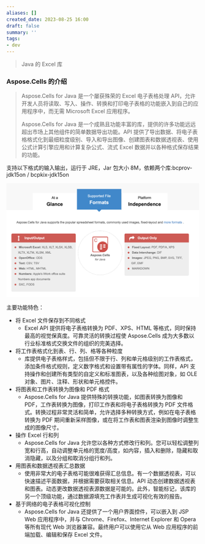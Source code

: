 ```yaml
---
aliases: []
created_date: 2023-08-25 16:00
draft: false
summary: ''
tags:
- dev
---
```


> Java 的 Excel 库

### Aspose.Cells 的介绍

> Aspose.Cells for Java 是一个屡获殊荣的 Excel 电子表格处理 API，允许开发人员将读取、写入、操作、转换和打印电子表格的功能嵌入到自己的应用程序中，而无需 Microsoft Excel 应用程序。
> 
> Aspose.Cells for Java 是一个成熟且功能丰富的库，提供的许多功能远远超出市场上其他组件的简单数据导出功能。API 提供了导出数据、将电子表格格式化到最细粒度级别、导入和导出图像、创建图表和数据透视表、使用公式计算引擎应用和计算复杂公式、流式 Excel 数据并以各种格式保存结果的功能。

支持以下格式的输入输出，运行于 JRE，Jar 包大小 8M，依赖两个库:bcprov-jdk15on / bcpkix-jdk15on

![495](../../Attachments/861e28c631c18d91997253f24920acdc_MD5.png)

主要功能特色：

- 将 Excel 文件保存到不同格式
    - Excel API 提供将电子表格转换为 PDF、XPS、HTML 等格式，同时保持最高的视觉保真度。可靠灵活的转换过程使 Aspose.Cells 成为大多数以行业标准格式交换文件的组织的完美选择。
- 将工作表格式化到表、行、列、格等各种粒度
    - 库提供电子表格样式，包括但不限于行、列和单元格级别的工作表格式，添加条件格式规则，定义数字格式和设置带有属性的字体。同样，API 支持操作和创建所有类型的自定义和标准图表，以及各种绘图对象，如 OLE 对象、图片、注释、形状和单元格控件。
- 将图表和工作表转换为图像和 PDF 格式
    - Aspose.Cells for Java 提供特殊的转换功能，如图表转换为图像和 PDF，工作表转换为图像，打印工作表和将电子表格转换为 PDF 文件格式。转换过程非常灵活和简单，允许选择多种转换方式，例如在电子表格转换为 PDF 期间重新采样图像，或在将工作表和图表渲染到图像时调整生成的图像尺寸。
- 操作 Excel 行和列
    - Aspose.Cells for Java 允许您以各种方式修改行和列。您可以轻松调整列宽和行高，自动调整单元格的宽度/高度，如内容，插入和删除，隐藏和取消隐藏，以及分组和取消分组行和列。
- 用图表和数据透视表汇总数据
    - 使用非常大的电子表格可能很难获得汇总信息。有一个数据透视表，可以快速描述平面数据，并根据需要获取相关信息。API 动态创建数据透视表和图表。动态更改数据透视表源数据是可能的。此外，智能标记，该库的另一个顶级功能，通过数据源填充工作表并生成可视化有效的报告。
- 基于网络的电子表格可视化控制
    - Aspose.Cells for Java 还提供了一个用户界面控件，可以嵌入到 JSP Web 应用程序中，并与 Chrome、Firefox、Internet Explorer 和 Opera 等所有现代 Web 浏览器兼容。最终用户可以使用它从 Web 应用程序的前端加载、编辑和保存 Excel 文件。